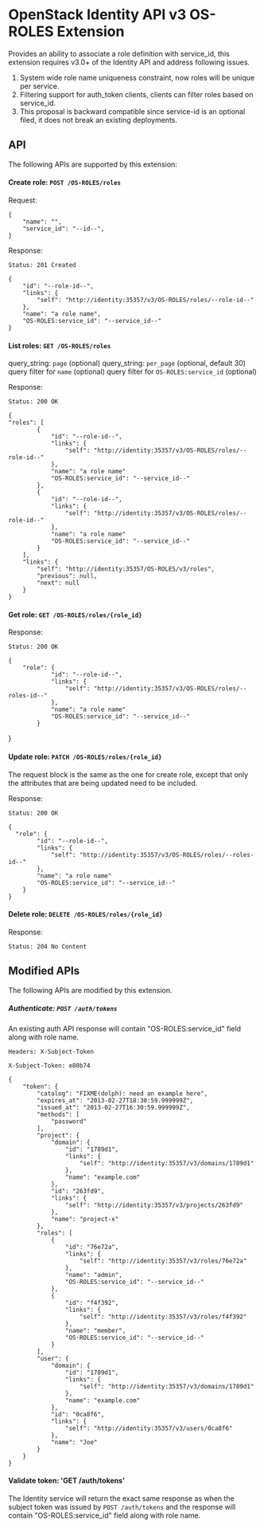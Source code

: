 OpenStack Identity API v3 OS-ROLES Extension
============================================

Provides an ability to associate a role definition with service_id, this extension requires v3.0+ of the Identity API and address following issues.

1. System wide role name uniqueness constraint, now roles will be unique per service.
2. Filtering support for auth_token clients, clients can filter roles based on service_id.
3. This proposal is backward compatible since service-id is an optional filed, it does not break an existing deployments.


API
---

The following APIs are supported by this extension:

#### Create role: `POST /OS-ROLES/roles`

Request:

    {
        "name": "",
        "service_id": "--id--",
    }

Response:

    Status: 201 Created

    {
        "id": "--role-id--",
        "links": {
            "self": "http://identity:35357/v3/OS-ROLES/roles/--role-id--"
        },
        "name": "a role name",
        "OS-ROLES:service_id": "--service_id--"
    }

#### List roles: `GET /OS-ROLES/roles`

query_string: `page` (optional)
query_string: `per_page` (optional, default 30)
query filter for `name` (optional)
query filter for `OS-ROLES:service_id` (optional)

Response:

    Status: 200 OK

    {
    "roles": [
            {
                "id": "--role-id--",
                "links": {
                    "self": "http://identity:35357/v3/OS-ROLES/roles/--role-id--"
                },
                "name": "a role name"
                "OS-ROLES:service_id": "--service_id--"
            },
            {
                "id": "--role-id--",
                "links": {
                    "self": "http://identity:35357/v3/OS-ROLES/roles/--role-id--"
                },
                "name": "a role name"
                "OS-ROLES:service_id": "--service_id--"
            }
        ],
        "links": {
            "self": "http://identity:35357/OS-ROLES/v3/roles",
            "previous": null,
            "next": null
        }
    }
#### Get role: `GET /OS-ROLES/roles/{role_id}`

Response:

    Status: 200 OK

    {
        "role": {
                "id": "--role-id--",
                "links": {
                    "self": "http://identity:35357/v3/OS-ROLES/roles/--roles-id--"
                },
                "name": "a role name"
                "OS-ROLES:service_id": "--service_id--"
            }
   }
#### Update role: `PATCH /OS-ROLES/roles/{role_id}`

The request block is the same as the one for create role, except that only the attributes that are being updated need to be included.

Response:

    Status: 200 OK
    
    {
      "role": {
            "id": "--role-id--",
            "links": {
                "self": "http://identity:35357/v3/OS-ROLES/roles/--roles-id--"
            },
            "name": "a role name"
            "OS-ROLES:service_id": "--service_id--"
        }
    }
#### Delete role: `DELETE /OS-ROLES/roles/{role_id}`

Response:

    Status: 204 No Content

Modified APIs
------------

The following APIs are modified by this extension.

##### Authenticate: `POST /auth/tokens`

An existing auth API response will contain "OS-ROLES:service_id" field along with role name.

    Headers: X-Subject-Token

    X-Subject-Token: e80b74

    {
        "token": {
            "catalog": "FIXME(dolph): need an example here",
            "expires_at": "2013-02-27T18:30:59.999999Z",
            "issued_at": "2013-02-27T16:30:59.999999Z",
            "methods": [
                "password"
            ],
            "project": {
                "domain": {
                    "id": "1789d1",
                    "links": {
                        "self": "http://identity:35357/v3/domains/1789d1"
                    },
                    "name": "example.com"
                },
                "id": "263fd9",
                "links": {
                    "self": "http://identity:35357/v3/projects/263fd9"
                },
                "name": "project-x"
            },
            "roles": [
                {
                    "id": "76e72a",
                    "links": {
                        "self": "http://identity:35357/v3/roles/76e72a"
                    },
                    "name": "admin",
                    "OS-ROLES:service_id": "--service_id--"
                },
                {
                    "id": "f4f392",
                    "links": {
                        "self": "http://identity:35357/v3/roles/f4f392"
                    },
                    "name": "member",
                    "OS-ROLES:service_id": "--service_id--"
                }
            ],
            "user": {
                "domain": {
                    "id": "1789d1",
                    "links": {
                        "self": "http://identity:35357/v3/domains/1789d1"
                    },
                    "name": "example.com"
                },
                "id": "0ca8f6",
                "links": {
                    "self": "http://identity:35357/v3/users/0ca8f6"
                },
                "name": "Joe"
            }
        }
    }
#### Validate token: 'GET /auth/tokens'

The Identity service will return the exact same response as when the subject token was issued by `POST /auth/tokens` and the response will contain "OS-ROLES:service_id" field along with role name.
